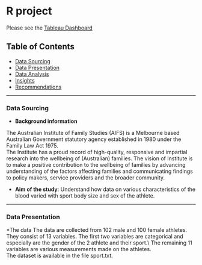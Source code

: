 # R project
  
  Please see the [Tableau Dashboard](https://public.tableau.com/app/profile/sotiria.ntinou/viz/ElectronicProductsRating/Dashboard1)

## Table of Contents

* [Data Sourcing](#data-sourcing)
* [Data Presentation](#data-presentation)
* [Data Analysis](#data-analysis)
* [Insights](#insights)
* [Recommendations](#recommendations)

- - - -

### Data Sourcing

* **Background information**
  
The Australian Institute of Family Studies (AIFS) is a Melbourne based Australian Government statutory agency established in 1980 under the Family 
Law Act 1975.\
The Institute has a proud record of high-quality, responsive and impartial research into the wellbeing of (Australian) families. The vision of Institute is to make a 
positive contribution to the wellbeing of families by advancing understanding of the factors affecting families and communicating findings to policy makers, service 
providers and the broader community.

* **Aim of the study**:
 Understand how data on various characteristics of the blood varied with sport body size and sex of the athlete.

- - - -

### Data Presentation

*The data 
The data are collected from 102 male and 100 female athletes. \
They consist of 13 variables. The first two variables are categorical and especially are the gender of the 2 athlete and their sport.\ 
The remaining 11 variables are various measurements made on the athletes. \
The dataset is available in the file sport.txt. 

